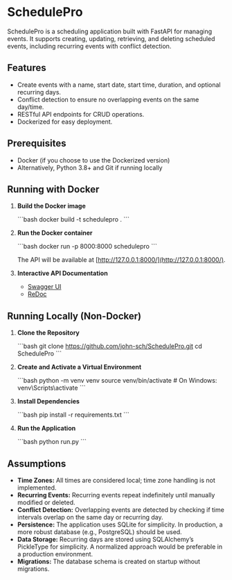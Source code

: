 # SchedulePro

SchedulePro is a scheduling application built with FastAPI for managing events. It supports creating, updating, retrieving, and deleting scheduled events, including recurring events with conflict detection.

## Features

- Create events with a name, start date, start time, duration, and optional recurring days.
- Conflict detection to ensure no overlapping events on the same day/time.
- RESTful API endpoints for CRUD operations.
- Dockerized for easy deployment.

## Prerequisites

- Docker (if you choose to use the Dockerized version)
- Alternatively, Python 3.8+ and Git if running locally

## Running with Docker

1. **Build the Docker image**

   \`\`\`bash
   docker build -t schedulepro .
   \`\`\`

2. **Run the Docker container**

   \`\`\`bash
   docker run -p 8000:8000 schedulepro
   \`\`\`

   The API will be available at [http://127.0.0.1:8000/](http://127.0.0.1:8000/).

3. **Interactive API Documentation**

   - [Swagger UI](http://127.0.0.1:8000/docs)
   - [ReDoc](http://127.0.0.1:8000/redoc)

## Running Locally (Non-Docker)

1. **Clone the Repository**

   \`\`\`bash
   git clone https://github.com/john-sch/SchedulePro.git
   cd SchedulePro
   \`\`\`

2. **Create and Activate a Virtual Environment**

   \`\`\`bash
   python -m venv venv
   source venv/bin/activate   # On Windows: venv\Scripts\activate
   \`\`\`

3. **Install Dependencies**

   \`\`\`bash
   pip install -r requirements.txt
   \`\`\`

4. **Run the Application**

   \`\`\`bash
   python run.py
   \`\`\`

## Assumptions

- **Time Zones:** All times are considered local; time zone handling is not implemented.
- **Recurring Events:** Recurring events repeat indefinitely until manually modified or deleted.
- **Conflict Detection:** Overlapping events are detected by checking if time intervals overlap on the same day or recurring day.
- **Persistence:** The application uses SQLite for simplicity. In production, a more robust database (e.g., PostgreSQL) should be used.
- **Data Storage:** Recurring days are stored using SQLAlchemy’s PickleType for simplicity. A normalized approach would be preferable in a production environment.
- **Migrations:** The database schema is created on startup without migrations.

